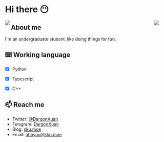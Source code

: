 # Hi there 😶

<div>
  <img align="left" src="https://github-readme-stats.vercel.app/api?username=DargonXuan&include_all_commits=true&show_icons=true" />
  <img align="right" src="https://github-readme-stats.vercel.app/api/top-langs/?username=DargonXuan&layout=compact" />
</div>

## About me

I'm an undergraduate student, like doing things for fun.

## ⌨️ Working language

- [x] Python

- [x] Typescript

- [x] C++

## 📫 Reach me

- Twitter: [@DargonXuan](https://twitter.com/DargonXuan)
- Telegram: [DargonXuan](https://t.me/DargonXuan)
- Blog: [sku.moe](https://lz233.ac.cn/)
- Email: [ohayou@sku.moe](mailto:ohayou@sku.moe)

